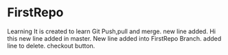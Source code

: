 # FirstRepo
Learning 
It is created to learn Git Push,pull and merge.
new line added.
Hi this new line added in master.
New line added into FirstRepo Branch.
added line to delete.
checkout button.

